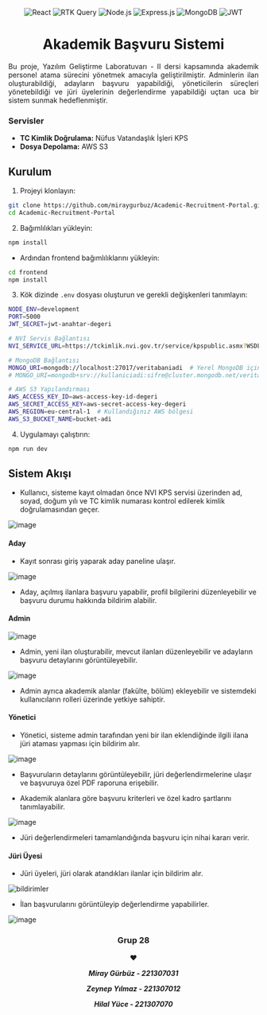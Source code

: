 <div align="center">
  
![React](https://img.shields.io/badge/-React-61DAFB?style=flat-square&logo=react&logoColor=black)
![RTK Query](https://img.shields.io/badge/-RTK%20Query-764ABC?style=flat-square&logo=redux&logoColor=white)
![Node.js](https://img.shields.io/badge/-Node.js-339933?style=flat-square&logo=Node.js&logoColor=white)
![Express.js](https://img.shields.io/badge/-Express.js-000000?style=flat-square&logo=express&logoColor=white)
![MongoDB](https://img.shields.io/badge/-MongoDB-47A248?style=flat-square&logo=mongodb&logoColor=white)
![JWT](https://img.shields.io/badge/-JWT-000000?style=flat-square&logo=json-web-tokens&logoColor=white)
# Akademik Başvuru Sistemi

</div>

<div align="justify">
  
Bu proje, Yazılım Geliştirme Laboratuvarı - II dersi kapsamında akademik personel atama sürecini yönetmek amacıyla geliştirilmiştir.
Adminlerin ilan oluşturabildiği, adayların başvuru yapabildiği, yöneticilerin süreçleri yönetebildiği ve jüri üyelerinin değerlendirme
yapabildiği uçtan uca bir sistem sunmak hedeflenmiştir.

</div>

### Servisler
- **TC Kimlik Doğrulama:** Nüfus Vatandaşlık İşleri KPS
- **Dosya Depolama:** AWS S3

## Kurulum
1. Projeyi klonlayın:

```bash
git clone https://github.com/miraygurbuz/Academic-Recruitment-Portal.git
cd Academic-Recruitment-Portal
```

2. Bağımlılıkları yükleyin:

```bash
npm install
```
 - Ardından frontend bağımlılıklarını yükleyin:

```bash
cd frontend
npm install
```

3. Kök dizinde `.env` dosyası oluşturun ve gerekli değişkenleri tanımlayın:

```bash
NODE_ENV=development
PORT=5000
JWT_SECRET=jwt-anahtar-degeri

# NVI Servis Bağlantısı
NVI_SERVICE_URL=https://tckimlik.nvi.gov.tr/service/kpspublic.asmx?WSDL

# MongoDB Bağlantısı
MONGO_URI=mongodb://localhost:27017/veritabaniadi  # Yerel MongoDB için
# MONGO_URI=mongodb+srv://kullaniciadi:sifre@cluster.mongodb.net/veritabaniadi  # MongoDB Atlas için

# AWS S3 Yapılandırması
AWS_ACCESS_KEY_ID=aws-access-key-id-degeri
AWS_SECRET_ACCESS_KEY=aws-secret-access-key-degeri
AWS_REGION=eu-central-1  # Kullandığınız AWS bölgesi
AWS_S3_BUCKET_NAME=bucket-adi
```
4. Uygulamayı çalıştırın:

```bash
npm run dev
```

## Sistem Akışı

- Kullanıcı, sisteme kayıt olmadan önce NVI KPS servisi üzerinden ad, soyad, doğum yılı ve TC kimlik numarası kontrol edilerek kimlik doğrulamasından geçer.

![image](https://github.com/user-attachments/assets/72f4d5c3-cc5e-463c-9f25-fa8b0c9a93c2)

#### Aday

- Kayıt sonrası giriş yaparak aday paneline ulaşır.

![image](https://github.com/user-attachments/assets/d4970a28-899e-46a1-816a-27338fdd7d13)

- Aday, açılmış ilanlara başvuru yapabilir, profil bilgilerini düzenleyebilir ve başvuru durumu hakkında bildirim alabilir.
  
#### Admin

![image](https://github.com/user-attachments/assets/a65ee4e9-bd14-4577-a907-01c15c012406)

- Admin, yeni ilan oluşturabilir, mevcut ilanları düzenleyebilir ve adayların başvuru detaylarını görüntüleyebilir.

![image](https://github.com/user-attachments/assets/0b69d391-7570-4be8-9a85-81336263cb8b)

- Admin ayrıca akademik alanlar (fakülte, bölüm) ekleyebilir ve sistemdeki kullanıcıların rolleri üzerinde yetkiye sahiptir.
  
#### Yönetici

- Yönetici, sisteme admin tarafından yeni bir ilan eklendiğinde ilgili ilana jüri ataması yapması için bildirim alır.

![image](https://github.com/user-attachments/assets/5820917e-e2eb-41db-ba3c-6252a78148cc)

- Başvuruların detaylarını görüntüleyebilir, jüri değerlendirmelerine ulaşır ve başvuruya özel PDF raporuna erişebilir.
  
- Akademik alanlara göre başvuru kriterleri ve özel kadro şartlarını tanımlayabilir.

![image](https://github.com/user-attachments/assets/3f3dedf7-71d0-43dd-baf7-554d9a067334)

- Jüri değerlendirmeleri tamamlandığında başvuru için nihai kararı verir.

#### Jüri Üyesi

- Jüri üyeleri, jüri olarak atandıkları ilanlar için bildirim alır.

![bildirimler](https://github.com/user-attachments/assets/10a34d45-691f-4f43-bce0-bcf905b003e3)

- İlan başvurularını görüntüleyip değerlendirme yapabilirler.

![image](https://github.com/user-attachments/assets/c14dd161-7727-4ccb-b54e-f573676ce7bf)

<div align="center">

### Grup 28
  
❤️ 

***Miray Gürbüz - 221307031***
  
***Zeynep Yılmaz - 221307012***

***Hilal Yüce - 221307070***

</div>
